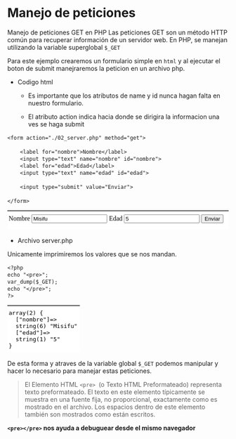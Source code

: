 # Manejo de peticiones


Manejo de peticiones GET en PHP
Las peticiones GET son un método HTTP común para recuperar información de un servidor web. En PHP, se manejan utilizando la variable superglobal `$_GET`

Para este ejemplo crearemos un formulario simple en `html` y al ejecutar el boton de submit manejraremos la peticion en un archivo php.

- Codigo html

    - Es importante que los atributos de name y id nunca hagan falta en nuestro formulario.

    - El atributo action indica hacia donde se dirigira la informacion una ves se haga submit

```
<form action="./02_server.php" method="get">

    <label for="nombre">Nombre</label>
    <input type="text" name="nombre" id="nombre">
    <label for="edad">Edad</label>
    <input type="text" name="edad" id="edad">

    <input type="submit" value="Enviar">

</form>

```

![](./imagenes/get.png)


- Archivo server.php

Unicamente imprimiremos los valores que se nos mandan.

```
<?php
echo "<pre>";
var_dump($_GET);
echo "</pre>";
?>

```

![](./imagenes/get_server.png)

De esta forma y atraves de la variable global `$_GET` podemos manipular y hacer lo necesario para manejar estas peticiones.


> El Elemento HTML `<pre> `(o Texto HTML Preformateado) representa texto preformateado. El texto en este elemento típicamente se muestra en una fuente fija, no proporcional, exactamente como es mostrado en el archivo. Los espacios dentro de este elemento también 
son mostrados como están escritos.

**`<pre></pre>` nos ayuda a debuguear desde el mismo navegador**
